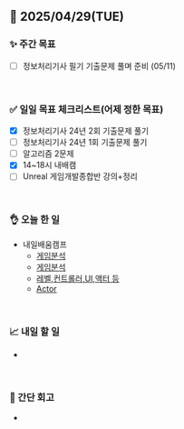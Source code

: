 ## 📅 2025/04/29(TUE)


### ✨ 주간 목표

- [ ] 정보처리기사 필기 기출문제 풀며 준비 (05/11)

<br/>

### ✅ 일일 목표 체크리스트(어제 정한 목표)

- [x] 정보처리기사 24년 2회 기출문제 풀기
- [ ] 정보처리기사 24년 1회 기출문제 풀기
- [ ] 알고리즘 2문제
- [x] 14~18시 내배캠
- [ ] Unreal 게임개발종합반 강의+정리

<br/>

### 👌 오늘 한 일

- 내일배움캠프
  - [게임분석](https://github.com/taene/TIL/blob/bd1f88fe3d72670e545f737dd38533dd65d35b17/Unreal%20Engine%205/Gameplay%20Framework/%EA%B2%8C%EC%9E%84%20%EB%B6%84%EC%84%9D.md)
  - [게임분석](https://github.com/taene/TIL/blob/bd1f88fe3d72670e545f737dd38533dd65d35b17/Unreal%20Engine%205/Gameplay%20Framework/%EA%B2%8C%EC%9E%84%20%EB%B6%84%EC%84%9D.md)
  - [레벨,컨트롤러,UI,액터 등](https://github.com/taene/TIL/blob/fc3643e5c4c97387b33f81d49e1053300d5d173b/Unreal%20Engine%205/Gameplay%20Framework/%EB%A0%88%EB%B2%A8%2C%EC%BB%A8%ED%8A%B8%EB%A1%A4%EB%9F%AC%2CUI%2C%EC%95%A1%ED%84%B0%20%EB%93%B1.md)
  - [Actor](https://github.com/taene/TIL/blob/662a1d75f56e7b739299da4b495cf25b4228cee1/Unreal%20Engine%205/Gameplay%20Framework/Actor.md)


<br/>


### 📈 내일 할 일

- 
  
  
<br/>

### 💭 간단 회고

- 

<br/>
